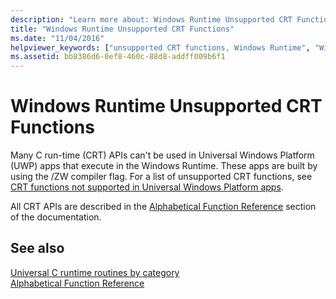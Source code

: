 ```yaml
---
description: "Learn more about: Windows Runtime Unsupported CRT Functions"
title: "Windows Runtime Unsupported CRT Functions"
ms.date: "11/04/2016"
helpviewer_keywords: ["unsupported CRT functions, Windows Runtime", "Windows Runtime, unsupported CRT functions"]
ms.assetid: bb8386d6-0ef8-460c-88d8-addff009b6f1
---
```

# Windows Runtime Unsupported CRT Functions

Many C run-time (CRT) APIs can't be used in Universal Windows Platform (UWP) apps that execute in the Windows Runtime. These apps are built by using the /ZW compiler flag. For a list of unsupported CRT functions, see [CRT functions not supported in Universal Windows Platform apps](../cppcx/crt-functions-not-supported-in-universal-windows-platform-apps.md).

All CRT APIs are described in the [Alphabetical Function Reference](../c-runtime-library/reference/crt-alphabetical-function-reference.md) section of the documentation.

## See also

[Universal C runtime routines by category](../c-runtime-library/run-time-routines-by-category.md)<br/>
[Alphabetical Function Reference](../c-runtime-library/reference/crt-alphabetical-function-reference.md)<br/>
